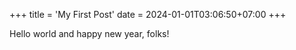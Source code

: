 +++
title = 'My First Post'
date = 2024-01-01T03:06:50+07:00
+++

Hello world and happy new year, folks!
